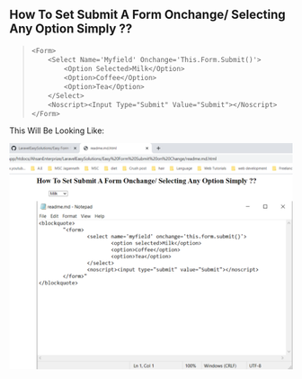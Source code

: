 <div style="margin:0 auto;display: table; text-transform:capitalize;">
<h2>How To Set Submit a Form Onchange/ selecting Any Option Simply ??</h2>
<blockquote>


	<form>
		<select name='myfield' onchange='this.form.submit()'>
			<option selected>Milk</option>
			<option>Coffee</option>
			<option>Tea</option>
		</select>
		<noscript><input type="submit" value="Submit"></noscript>
	</form>


</blockquote>
<p>This will be looking Like:</p>
<img src="readme2.png" alt="" width="100%"/>
</div>